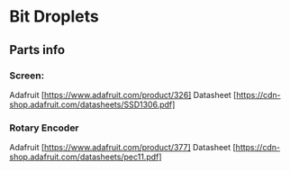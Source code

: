 # Bit Droplets

## Parts info
  ### Screen:
  Adafruit [https://www.adafruit.com/product/326]
  Datasheet [https://cdn-shop.adafruit.com/datasheets/SSD1306.pdf]
    
  ### Rotary Encoder
  Adafruit [https://www.adafruit.com/product/377]
  Datasheet [https://cdn-shop.adafruit.com/datasheets/pec11.pdf]
